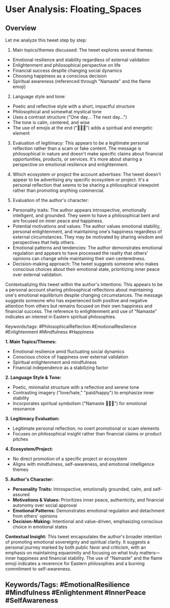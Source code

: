 # User Analysis: Floating_Spaces

## Overview

<think>
Let me analyze this tweet step by step:

1. Main topics/themes discussed:
The tweet explores several themes:
- Emotional resilience and stability regardless of external validation
- Enlightenment and philosophical perspective on life
- Financial success despite changing social dynamics
- Choosing happiness as a conscious decision
- Spiritual awareness (referenced through "Namaste" and the flame emoji)

2. Language style and tone:
- Poetic and reflective style with a short, impactful structure
- Philosophical and somewhat mystical tone
- Uses a contrast structure ("One day... The next day...")
- The tone is calm, centered, and wise
- The use of emojis at the end ("🙏🏼🔥") adds a spiritual and energetic element

3. Evaluation of legitimacy:
This appears to be a legitimate personal reflection rather than a scam or fake content. The message is philosophical in nature and doesn't make specific claims about financial opportunities, products, or services. It's more about sharing a perspective on emotional resilience and enlightenment.

4. Which ecosystem or project the account advertises:
The tweet doesn't appear to be advertising any specific ecosystem or project. It's a personal reflection that seems to be sharing a philosophical viewpoint rather than promoting anything commercial.

5. Evaluation of the author's character:
- Personality traits: The author appears introspective, emotionally intelligent, and grounded. They seem to have a philosophical bent and are focused on inner peace and happiness.
- Potential motivations and values: The author values emotional stability, personal enlightenment, and maintaining one's happiness regardless of external circumstances. They may be motivated by sharing wisdom and perspectives that help others.
- Emotional patterns and tendencies: The author demonstrates emotional regulation and appears to have processed the reality that others' opinions can change while maintaining their own centeredness.
- Decision-making approach: The tweet suggests someone who makes conscious choices about their emotional state, prioritizing inner peace over external validation.

Contextualizing this tweet within the author's intentions:
This appears to be a personal account sharing philosophical reflections about maintaining one's emotional equilibrium despite changing circumstances. The message suggests someone who has experienced both positive and negative attention from others but remains focused on their own happiness and financial success. The reference to enlightenment and use of "Namaste" indicates an interest in Eastern spiritual philosophies.

Keywords/tags:
#PhilosophicalReflection #EmotionalResilience #Enlightenment #Mindfulness #Happiness
</think>

**1. Main Topics/Themes:**
- Emotional resilience amid fluctuating social dynamics
- Conscious choice of happiness over external validation
- Spiritual enlightenment and mindfulness
- Financial independence as a stabilizing factor

**2. Language Style & Tone:**
- Poetic, minimalist structure with a reflective and serene tone
- Contrasting imagery ("love/hate," "paid/happy") to emphasize inner stability
- Incorporates spiritual symbolism ("Namaste 🙏🏼🔥") for emotional resonance

**3. Legitimacy Evaluation:**
- Legitimate personal reflection; no overt promotional or scam elements
- Focuses on philosophical insight rather than financial claims or product pitches

**4. Ecosystem/Project:**
- No direct promotion of a specific project or ecosystem
- Aligns with mindfulness, self-awareness, and emotional intelligence themes

**5. Author's Character:**
- **Personality Traits:** Introspective, emotionally grounded, calm, and self-assured
- **Motivations & Values:** Prioritizes inner peace, authenticity, and financial autonomy over social approval
- **Emotional Patterns:** Demonstrates emotional regulation and detachment from others' opinions
- **Decision-Making:** Intentional and value-driven, emphasizing conscious choice in emotional states

**Contextual Insight:**
This tweet encapsulates the author's broader intention of promoting emotional sovereignty and spiritual clarity. It suggests a personal journey marked by both public favor and criticism, with an emphasis on maintaining equanimity and focusing on what truly matters—inner happiness and financial stability. The use of "Namaste" and the flame emoji indicates a reverence for Eastern philosophies and a burning commitment to self-awareness.

**Keywords/Tags:**
#EmotionalResilience #Mindfulness #Enlightenment #InnerPeace #SelfAwareness
---

